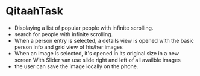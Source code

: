# QitaahTask
 - Displaying a list of popular people with infinite scrolling.
 - search for people with infinite scrolling.
 - When a person entry is selected, a details view is opened with the basic person info and grid view of his/her images 
 - When an image is selected, it's opened in its original size in a new screen With Slider van use slide right and left of all availble images 
 - the user can save the image locally on the phone.
